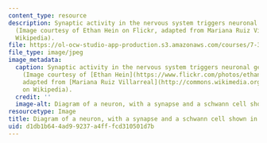 ```yaml
---
content_type: resource
description: Synaptic activity in the nervous system triggers neuronal gene transcription.
  (Image courtesy of Ethan Hein on Flickr, adapted from Mariana Ruiz Villarreal on
  Wikipedia).
file: https://ol-ocw-studio-app-production.s3.amazonaws.com/courses/7-340-learning-and-memory-activity-controlled-gene-expression-in-the-nervous-system-fall-2009/d1db1b644ad99237a4fffcd310501d7b_7-340f09.jpg
file_type: image/jpeg
image_metadata:
  caption: Synaptic activity in the nervous system triggers neuronal gene transcription.
    (Image courtesy of [Ethan Hein](https://www.flickr.com/photos/ethanhein/) on Flickr,
    adapted from [Mariana Ruiz Villarreal](http://commons.wikimedia.org/wiki/File:Complete_neuron_cell_diagram_de.svg)
    on Wikipedia).
  credit: ''
  image-alt: Diagram of a neuron, with a synapse and a schwann cell shown in detail.
resourcetype: Image
title: Diagram of a neuron, with a synapse and a schwann cell shown in detail
uid: d1db1b64-4ad9-9237-a4ff-fcd310501d7b
---
```

